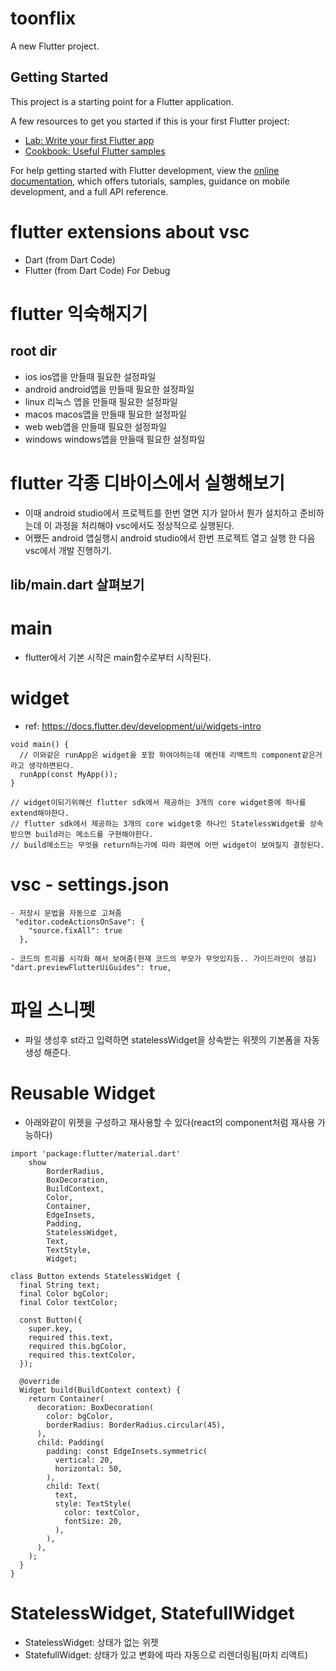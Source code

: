 # toonflix

A new Flutter project.

## Getting Started

This project is a starting point for a Flutter application.

A few resources to get you started if this is your first Flutter project:

- [Lab: Write your first Flutter app](https://docs.flutter.dev/get-started/codelab)
- [Cookbook: Useful Flutter samples](https://docs.flutter.dev/cookbook)

For help getting started with Flutter development, view the
[online documentation](https://docs.flutter.dev/), which offers tutorials,
samples, guidance on mobile development, and a full API reference.

# flutter extensions about vsc

- Dart (from Dart Code)
- Flutter (from Dart Code)
  For Debug

# flutter 익숙해지기

## root dir

- ios
  ios앱을 만들때 필요한 설정파일
- android
  android앱을 만들때 필요한 설정파일
- linux
  리눅스 앱을 만들때 필요한 설정파일
- macos
  macos앱을 만들때 필요한 설정파일
- web
  web앱을 만들때 필요한 설정파일
- windows
  windows앱을 만들때 필요한 설정파일

# flutter 각종 디바이스에서 실행해보기

- 이때 android studio에서 프로젝트를 한번 열면 지가 알아서 뭔가 설치하고 준비하는데 이 과정을 처리해야 vsc에서도 정상적으로 실행된다.
- 어쨌든 android 앱실행시 android studio에서 한번 프로젝트 열고 실행 한 다음 vsc에서 개발 진행하기.

## lib/main.dart 살펴보기

# main

- flutter에서 기본 시작은 main함수로부터 시작된다.

# widget

- ref: https://docs.flutter.dev/development/ui/widgets-intro

```
void main() {
  // 이와같은 runApp은 widget을 포함 하여야하는데 예컨데 리액트의 component같은거라고 생각하면된다.
  runApp(const MyApp());
}

// widget이되기위해선 flutter sdk에서 제공하는 3개의 core widget중에 하나를 extend해야한다.
// flutter sdk에서 제공하는 3개의 core widget중 하나인 StatelessWidget를 상속받으면 build라는 메소드를 구현해야한다.
// build메소드는 무엇을 return하는가에 따라 화면에 어떤 widget이 보여질지 결정된다.
```

# vsc - settings.json

```
- 저장시 문법을 자동으로 고쳐줌
 "editor.codeActionsOnSave": {
    "source.fixAll": true
  },

- 코드의 트리를 시각화 해서 보여줌(현재 코드의 부모가 무엇있지등.. 가이드라인이 생김)
"dart.previewFlutterUiGuides": true,
```

# 파일 스니펫

- 파일 생성후 st라고 입력하면 statelessWidget을 상속받는 위젯의 기본폼을 자동생성 해준다.

# Reusable Widget

- 아래와같이 위젯을 구성하고 재사용할 수 있다(react의 component처럼 재사용 가능하다)

```
import 'package:flutter/material.dart'
    show
        BorderRadius,
        BoxDecoration,
        BuildContext,
        Color,
        Container,
        EdgeInsets,
        Padding,
        StatelessWidget,
        Text,
        TextStyle,
        Widget;

class Button extends StatelessWidget {
  final String text;
  final Color bgColor;
  final Color textColor;

  const Button({
    super.key,
    required this.text,
    required this.bgColor,
    required this.textColor,
  });

  @override
  Widget build(BuildContext context) {
    return Container(
      decoration: BoxDecoration(
        color: bgColor,
        borderRadius: BorderRadius.circular(45),
      ),
      child: Padding(
        padding: const EdgeInsets.symmetric(
          vertical: 20,
          horizontal: 50,
        ),
        child: Text(
          text,
          style: TextStyle(
            color: textColor,
            fontSize: 20,
          ),
        ),
      ),
    );
  }
}

```

# StatelessWidget, StatefullWidget

- StatelessWidget: 상태가 없는 위젯
- StatefullWidget: 상태가 있고 변화에 따라 자동으로 리렌더링됨(마치 리액트)

